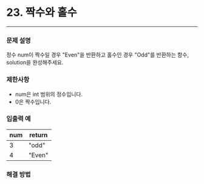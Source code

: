 # 23. 짝수와 홀수

-- -- 

### 문제 설명

정수 num이 짝수일 경우 "Even"을 반환하고 홀수인 경우 "Odd"를 반환하는 함수, solution을 완성해주세요.

### 제한사항

* num은 int 범위의 정수입니다.
* 0은 짝수입니다.

### 입출력 예

| num | return |
|-----|-------|
| 3	  | "odd" |
| 4	  | "Even" |

### 해결 방법

